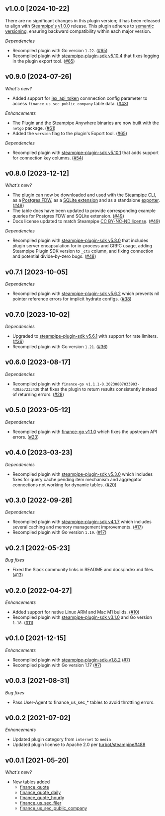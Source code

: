 ## v1.0.0 [2024-10-22]

There are no significant changes in this plugin version; it has been released to align with [Steampipe's v1.0.0](https://steampipe.io/changelog/steampipe-cli-v1-0-0) release. This plugin adheres to [semantic versioning](https://semver.org/#semantic-versioning-specification-semver), ensuring backward compatibility within each major version.

_Dependencies_

- Recompiled plugin with Go version `1.22`. ([#65](https://github.com/turbot/steampipe-plugin-finance/pull/65))
- Recompiled plugin with [steampipe-plugin-sdk v5.10.4](https://github.com/turbot/steampipe-plugin-sdk/blob/develop/CHANGELOG.md#v5104-2024-08-29) that fixes logging in the plugin export tool. ([#65](https://github.com/turbot/steampipe-plugin-finance/pull/65))

## v0.9.0 [2024-07-26]

_What's new?_

- Added support for [iex_api_token](https://iexcloud.io/documentation/reference/glossary.html#token-api-token) connnection config parameter to access `finance_us_sec_public_company` table data. ([#43](https://github.com/turbot/steampipe-plugin-finance/pull/43))

_Enhancements_

- The Plugin and the Steampipe Anywhere binaries are now built with the `netgo` package. ([#61](https://github.com/turbot/steampipe-plugin-finance/pull/61))
- Added the `version` flag to the plugin's Export tool. ([#65](https://github.com/turbot/steampipe-export/pull/65))

_Dependencies_

- Recompiled plugin with [steampipe-plugin-sdk v5.10.1](https://github.com/turbot/steampipe-plugin-sdk/blob/main/CHANGELOG.md#v5100-2024-04-10) that adds support for connection key columns. ([#54](https://github.com/turbot/steampipe-plugin-finance/pull/54))

## v0.8.0 [2023-12-12]

_What's new?_

- The plugin can now be downloaded and used with the [Steampipe CLI](https://steampipe.io/docs), as a [Postgres FDW](https://steampipe.io/docs/steampipe_postgres/overview), as a [SQLite extension](https://steampipe.io/docs//steampipe_sqlite/overview) and as a standalone [exporter](https://steampipe.io/docs/steampipe_export/overview). ([#49](https://github.com/turbot/steampipe-plugin-finance/pull/49))
- The table docs have been updated to provide corresponding example queries for Postgres FDW and SQLite extension. ([#49](https://github.com/turbot/steampipe-plugin-finance/pull/49))
- Docs license updated to match Steampipe [CC BY-NC-ND license](https://github.com/turbot/steampipe-plugin-finance/blob/main/docs/LICENSE). ([#49](https://github.com/turbot/steampipe-plugin-finance/pull/49))

_Dependencies_

- Recompiled plugin with [steampipe-plugin-sdk v5.8.0](https://github.com/turbot/steampipe-plugin-sdk/blob/main/CHANGELOG.md#v580-2023-12-11) that includes plugin server encapsulation for in-process and GRPC usage, adding Steampipe Plugin SDK version to `_ctx` column, and fixing connection and potential divide-by-zero bugs. ([#48](https://github.com/turbot/steampipe-plugin-finance/pull/48))

## v0.7.1 [2023-10-05]

_Dependencies_

- Recompiled plugin with [steampipe-plugin-sdk v5.6.2](https://github.com/turbot/steampipe-plugin-sdk/blob/main/CHANGELOG.md#v562-2023-10-03) which prevents nil pointer reference errors for implicit hydrate configs. ([#38](https://github.com/turbot/steampipe-plugin-finance/pull/38))

## v0.7.0 [2023-10-02]

_Dependencies_

- Upgraded to [steampipe-plugin-sdk v5.6.1](https://github.com/turbot/steampipe-plugin-sdk/blob/main/CHANGELOG.md#v561-2023-09-29) with support for rate limiters. ([#36](https://github.com/turbot/steampipe-plugin-finance/pull/36))
- Recompiled plugin with Go version `1.21`. ([#36](https://github.com/turbot/steampipe-plugin-finance/pull/36))

## v0.6.0 [2023-08-17]

_Dependencies_

- Recompiled plugin with `finance-go v1.1.1-0.20230807033903-430a57233430` that fixes the plugin to return results consistently instead of returning errors. ([#28](https://github.com/turbot/steampipe-plugin-finance/pull/28))

## v0.5.0 [2023-05-12]

_Dependencies_

- Recompiled plugin with [finance-go v1.1.0](https://github.com/piquette/finance-go/releases/tag/v1.1.0) which fixes the upstream API errors. ([#23](https://github.com/turbot/steampipe-plugin-finance/pull/23))

## v0.4.0 [2023-03-23]

_Dependencies_

- Recompiled plugin with [steampipe-plugin-sdk v5.3.0](https://github.com/turbot/steampipe-plugin-sdk/blob/main/CHANGELOG.md#v530-2023-03-16) which includes fixes for query cache pending item mechanism and aggregator connections not working for dynamic tables. ([#20](https://github.com/turbot/steampipe-plugin-finance/pull/20))

## v0.3.0 [2022-09-28]

_Dependencies_

- Recompiled plugin with [steampipe-plugin-sdk v4.1.7](https://github.com/turbot/steampipe-plugin-sdk/blob/main/CHANGELOG.md#v417-2022-09-08) which includes several caching and memory management improvements. ([#17](https://github.com/turbot/steampipe-plugin-finance/pull/17))
- Recompiled plugin with Go version `1.19`. ([#17](https://github.com/turbot/steampipe-plugin-finance/pull/17))

## v0.2.1 [2022-05-23]

_Bug fixes_

- Fixed the Slack community links in README and docs/index.md files. ([#13](https://github.com/turbot/steampipe-plugin-finance/pull/13))

## v0.2.0 [2022-04-27]

_Enhancements_

- Added support for native Linux ARM and Mac M1 builds. ([#10](https://github.com/turbot/steampipe-plugin-finance/pull/10))
- Recompiled plugin with [steampipe-plugin-sdk v3.1.0](https://github.com/turbot/steampipe-plugin-sdk/blob/main/CHANGELOG.md#v310--2022-03-30) and Go version `1.18`. ([#11](https://github.com/turbot/steampipe-plugin-finance/pull/11))

## v0.1.0 [2021-12-15]

_Enhancements_

- Recompiled plugin with [steampipe-plugin-sdk-v1.8.2](https://github.com/turbot/steampipe-plugin-sdk/blob/main/CHANGELOG.md#v182--2021-11-22) ([#7](https://github.com/turbot/steampipe-plugin-finance/pull/7))
- Recompiled plugin with Go version 1.17 ([#7](https://github.com/turbot/steampipe-plugin-finance/pull/7))

## v0.0.3 [2021-08-31]

_Bug fixes_

- Pass User-Agent to finance_us_sec_* tables to avoid throttling errors.

## v0.0.2 [2021-07-02]

_Enhancements_

- Updated plugin category from `internet` to `media`
- Updated plugin license to Apache 2.0 per [turbot/steampipe#488](https://github.com/turbot/steampipe/issues/488)

## v0.0.1 [2021-05-20]

_What's new?_

- New tables added
  - [finance_quote](https://hub.steampipe.io/plugins/turbot/finance/tables/finance_quote)
  - [finance_quote_daily](https://hub.steampipe.io/plugins/turbot/finance/tables/finance_quote_daily)
  - [finance_quote_hourly](https://hub.steampipe.io/plugins/turbot/finance/tables/finance_quote_hourly)
  - [finance_us_sec_filer](https://hub.steampipe.io/plugins/turbot/finance/tables/finance_us_sec_filer)
  - [finance_us_sec_public_company](https://hub.steampipe.io/plugins/turbot/finance/tables/finance_us_sec_public_company)

